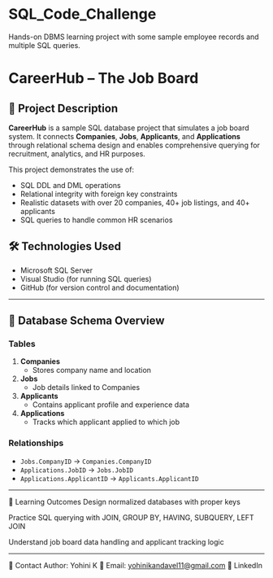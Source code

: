 # SQL_Code_Challenge
Hands-on DBMS learning project with some sample employee records and multiple SQL queries.

# CareerHub – The Job Board

## 📄 Project Description

**CareerHub** is a sample SQL database project that simulates a job board system. It connects **Companies**, **Jobs**, **Applicants**, and **Applications** through relational schema design and enables comprehensive querying for recruitment, analytics, and HR purposes.

This project demonstrates the use of:
- SQL DDL and DML operations
- Relational integrity with foreign key constraints
- Realistic datasets with over 20 companies, 40+ job listings, and 40+ applicants
- SQL queries to handle common HR scenarios

## 🛠️ Technologies Used
- Microsoft SQL Server
- Visual Studio (for running SQL queries)
- GitHub (for version control and documentation)

---

## 📂 Database Schema Overview

### Tables
1. **Companies**
   - Stores company name and location
2. **Jobs**
   - Job details linked to Companies
3. **Applicants**
   - Contains applicant profile and experience data
4. **Applications**
   - Tracks which applicant applied to which job

### Relationships
- `Jobs.CompanyID` → `Companies.CompanyID`
- `Applications.JobID` → `Jobs.JobID`
- `Applications.ApplicantID` → `Applicants.ApplicantID`

---

🧠 Learning Outcomes
Design normalized databases with proper keys

Practice SQL querying with JOIN, GROUP BY, HAVING, SUBQUERY, LEFT JOIN

Understand job board data handling and applicant tracking logic

---

📧 Contact
Author: Yohini K
📩 Email: yohinikandavel11@gmail.com
🔗 LinkedIn


